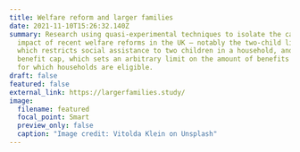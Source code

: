 ```yaml
---
title: Welfare reform and larger families
date: 2021-11-10T15:26:32.140Z
summary: Research using quasi-experimental techniques to isolate the causal
  impact of recent welfare reforms in the UK – notably the two-child limit,
  which restricts social assistance to two children in a household, and the
  benefit cap, which sets an arbitrary limit on the amount of benefits income
  for which households are eligible.
draft: false
featured: false
external_link: https://largerfamilies.study/
image:
  filename: featured
  focal_point: Smart
  preview_only: false
  caption: "Image credit: Vitolda Klein on Unsplash"
---
```

